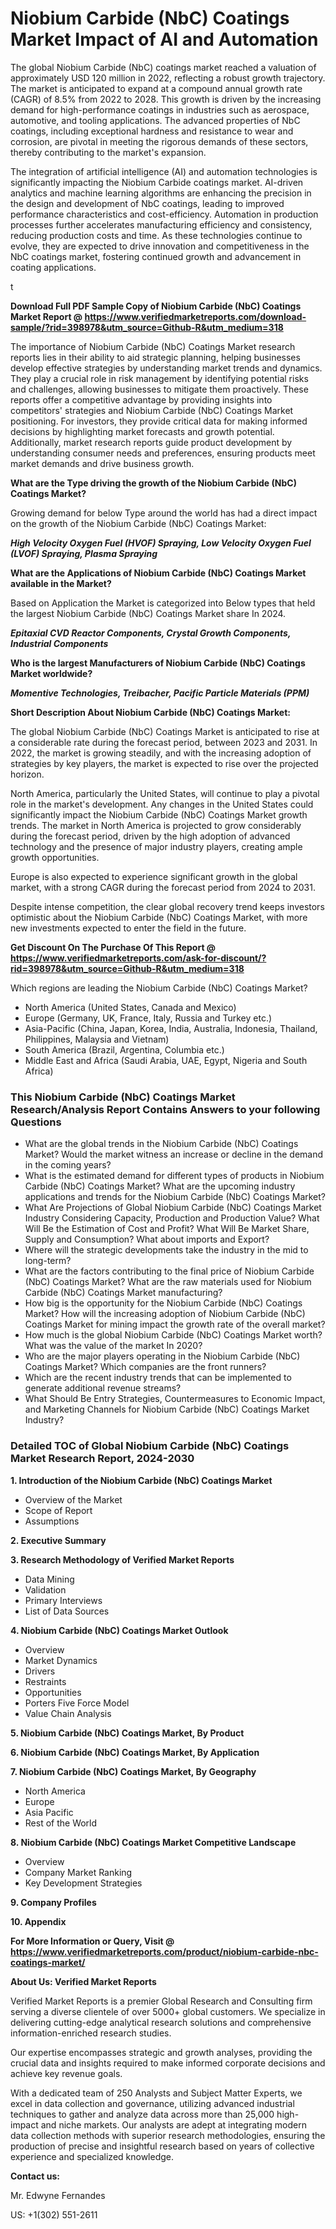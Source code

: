 <meta name="title" content="Global Niobium Carbide (NbC) Coatings Market Impact of AI and Automation"><meta name="description" content="The global Niobium Carbide (NbC) coatings market reached a valuation of approximately USD 120 million in 2022, reflecting a robust growth trajectory. The market is ant"><meta name="title" content="Niobium Carbide (NbC) Coatings Market Size, Share, Scope, Trends, Growth, Opportunities, Analysis, Forecast"><h1>Niobium Carbide (NbC) Coatings Market Impact of AI and Automation</h1><p>The global Niobium Carbide (NbC) coatings market reached a valuation of approximately USD 120 million in 2022, reflecting a robust growth trajectory. The market is anticipated to expand at a compound annual growth rate (CAGR) of 8.5% from 2022 to 2028. This growth is driven by the increasing demand for high-performance coatings in industries such as aerospace, automotive, and tooling applications. The advanced properties of NbC coatings, including exceptional hardness and resistance to wear and corrosion, are pivotal in meeting the rigorous demands of these sectors, thereby contributing to the market's expansion.</p><p>The integration of artificial intelligence (AI) and automation technologies is significantly impacting the Niobium Carbide coatings market. AI-driven analytics and machine learning algorithms are enhancing the precision in the design and development of NbC coatings, leading to improved performance characteristics and cost-efficiency. Automation in production processes further accelerates manufacturing efficiency and consistency, reducing production costs and time. As these technologies continue to evolve, they are expected to drive innovation and competitiveness in the NbC coatings market, fostering continued growth and advancement in coating applications.</p>t</p><p id="" class=""><strong>Download Full PDF Sample Copy of Niobium Carbide (NbC) Coatings Market Report @ <a href="https://www.verifiedmarketreports.com/download-sample/?rid=398978&utm_source=Github-R&utm_medium=318" target="_blank">https://www.verifiedmarketreports.com/download-sample/?rid=398978&utm_source=Github-R&utm_medium=318</a></strong></p><p>The importance of&nbsp;Niobium Carbide (NbC) Coatings Market research reports lies in their ability to aid strategic planning, helping businesses develop effective strategies by understanding market trends and dynamics. They play a crucial role in risk management by identifying potential risks and challenges, allowing businesses to mitigate them proactively. These reports offer a competitive advantage by providing insights into competitors' strategies and Niobium Carbide (NbC) Coatings Market positioning. For investors, they provide critical data for making informed decisions by highlighting market forecasts and growth potential. Additionally, market research reports guide product development by understanding consumer needs and preferences, ensuring products meet market demands and drive business growth.</p><p><strong>What are the&nbsp;Type driving the growth of the Niobium Carbide (NbC) Coatings Market?</strong></p><p id="" class="">Growing demand for below Type around the world has had a direct impact on the growth of the Niobium Carbide (NbC) Coatings Market:</p><em><strong>High Velocity Oxygen Fuel (HVOF) Spraying, Low Velocity Oxygen Fuel (LVOF) Spraying, Plasma Spraying</strong></em></p><strong>What are the&nbsp;Applications&nbsp;of Niobium Carbide (NbC) Coatings Market available in the Market?</strong></p><p id="" class="">Based on Application the Market is categorized into Below types that held the largest Niobium Carbide (NbC) Coatings Market share In 2024.</p><em><strong>Epitaxial CVD Reactor Components, Crystal Growth Components, Industrial Components</strong></em></p><strong>Who is the largest Manufacturers of Niobium Carbide (NbC) Coatings Market worldwide?</strong></p><p><em><strong>Momentive Technologies, Treibacher, Pacific Particle Materials (PPM)</strong></em></p><p id="" class=""><strong>Short Description About Niobium Carbide (NbC) Coatings Market:</strong></p><p>The global Niobium Carbide (NbC) Coatings Market is anticipated to rise at a considerable rate during the forecast period, between 2023 and 2031. In 2022, the market is growing steadily, and with the increasing adoption of strategies by key players, the market is expected to rise over the projected horizon.</p><p>North America, particularly the United States, will continue to play a pivotal role in the market's development. Any changes in the United States could significantly impact the Niobium Carbide (NbC) Coatings Market growth trends. The market in North America is projected to grow considerably during the forecast period, driven by the high adoption of advanced technology and the presence of major industry players, creating ample growth opportunities.</p><p>Europe is also expected to experience significant growth in the global market, with a strong CAGR during the forecast period from 2024 to 2031.</p><p>Despite intense competition, the clear global recovery trend keeps investors optimistic about the Niobium Carbide (NbC) Coatings Market, with more new investments expected to enter the field in the future.</p><p id="" class=""><strong>Get Discount On The Purchase Of This Report @ <a href="https://www.verifiedmarketreports.com/ask-for-discount/?rid=398978&utm_source=Github-R&utm_medium=318" target="_blank">https://www.verifiedmarketreports.com/ask-for-discount/?rid=398978&utm_source=Github-R&utm_medium=318</a></strong></p>Which regions are leading the Niobium Carbide (NbC) Coatings Market?</p><ul><li>North America (United States, Canada and Mexico)</li><li>Europe (Germany, UK, France, Italy, Russia and Turkey etc.)</li><li>Asia-Pacific (China, Japan, Korea, India, Australia, Indonesia, Thailand, Philippines, Malaysia and Vietnam)</li><li>South America (Brazil, Argentina, Columbia etc.)</li><li>Middle East and Africa (Saudi Arabia, UAE, Egypt, Nigeria and South Africa)</li></ul><h3 id="" class="">This Niobium Carbide (NbC) Coatings Market Research/Analysis Report Contains Answers to your following Questions</h3><ul><li>What are the global trends in the Niobium Carbide (NbC) Coatings Market? Would the market witness an increase or decline in the demand in the coming years?</li><li>What is the estimated demand for different types of products in Niobium Carbide (NbC) Coatings Market? What are the upcoming industry applications and trends for the Niobium Carbide (NbC) Coatings Market?</li><li>What Are Projections of Global Niobium Carbide (NbC) Coatings Market Industry Considering Capacity, Production and Production Value? What Will Be the Estimation of Cost and Profit? What Will Be Market Share, Supply and Consumption? What about imports and Export?</li><li>Where will the strategic developments take the industry in the mid to long-term?</li><li>What are the factors contributing to the final price of Niobium Carbide (NbC) Coatings Market? What are the raw materials used for Niobium Carbide (NbC) Coatings Market manufacturing?</li><li>How big is the opportunity for the Niobium Carbide (NbC) Coatings Market? How will the increasing adoption of Niobium Carbide (NbC) Coatings Market for mining impact the growth rate of the overall market?</li><li>How much is the global Niobium Carbide (NbC) Coatings Market worth? What was the value of the market In 2020?</li><li>Who are the major players operating in the Niobium Carbide (NbC) Coatings Market? Which companies are the front runners?</li><li>Which are the recent industry trends that can be implemented to generate additional revenue streams?</li><li>What Should Be Entry Strategies, Countermeasures to Economic Impact, and Marketing Channels for Niobium Carbide (NbC) Coatings Market Industry?</li></ul><h3 id="" class="">Detailed TOC of Global Niobium Carbide (NbC) Coatings Market Research Report, 2024-2030</h3><p id="" class=""><strong>1. Introduction of the Niobium Carbide (NbC) Coatings Market</strong></p><ul><li>Overview of the Market</li><li>Scope of Report</li><li>Assumptions</li></ul><p id="" class=""><strong>2. Executive Summary</strong></p><p id="" class=""><strong>3. Research Methodology of Verified Market Reports</strong></p><ul><li>Data Mining</li><li>Validation</li><li>Primary Interviews</li><li>List of Data Sources</li></ul><p id="" class=""><strong>4. Niobium Carbide (NbC) Coatings Market Outlook</strong></p><ul><li>Overview</li><li>Market Dynamics</li><li>Drivers</li><li>Restraints</li><li>Opportunities</li><li>Porters Five Force Model</li><li>Value Chain Analysis</li></ul><p id="" class=""><strong>5. Niobium Carbide (NbC) Coatings Market, By Product</strong></p><p id="" class=""><strong>6. Niobium Carbide (NbC) Coatings Market, By Application</strong></p><p id="" class=""><strong>7. Niobium Carbide (NbC) Coatings Market, By Geography</strong></p><ul><li>North America</li><li>Europe</li><li>Asia Pacific</li><li>Rest of the World</li></ul><p id="" class=""><strong>8. Niobium Carbide (NbC) Coatings Market Competitive Landscape</strong></p><ul><li>Overview</li><li>Company Market Ranking</li><li>Key Development Strategies</li></ul><p id="" class=""><strong>9. Company Profiles</strong></p><p id="" class=""><strong>10. Appendix</strong></p><p id="" class=""><strong>For More Information or Query, Visit @ <a href="https://www.verifiedmarketreports.com/product/niobium-carbide-nbc-coatings-market/" target="_blank">https://www.verifiedmarketreports.com/product/niobium-carbide-nbc-coatings-market/</a></strong></p><p id="" class=""><strong>About Us: Verified Market Reports</strong></p><p id="" class="">Verified Market Reports is a premier Global Research and Consulting firm serving a diverse clientele of over 5000+ global customers. We specialize in delivering cutting-edge analytical research solutions and comprehensive information-enriched research studies.</p><p id="" class="">Our expertise encompasses strategic and growth analyses, providing the crucial data and insights required to make informed corporate decisions and achieve key revenue goals.</p><p id="" class="">With a dedicated team of 250 Analysts and Subject Matter Experts, we excel in data collection and governance, utilizing advanced industrial techniques to gather and analyze data across more than 25,000 high-impact and niche markets. Our analysts are adept at integrating modern data collection methods with superior research methodologies, ensuring the production of precise and insightful research based on years of collective experience and specialized knowledge.</p><p id="" class=""><strong>Contact us:</strong></p><p id="" class="">Mr. Edwyne Fernandes</p><p id="" class="">US: +1(302) 551-2611</p>